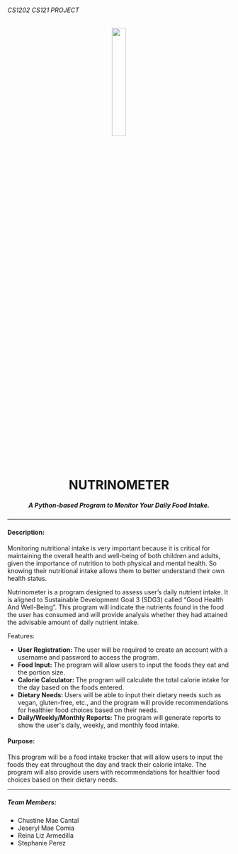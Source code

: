 ###### CS1202 CS121 PROJECT 
<p align="center">
<img src="https://www.clipartkey.com/mpngs/m/14-148392_healthy-food-cartoon-cartoon-healthy-food-junk-food.png" width="25%" />
</p>
<h1 align="center"> NUTRINOMETER </h1>
<h5 align="center"> A Python-based Program to Monitor Your Daily Food Intake. </h5>

---

#### Description:
<p> Monitoring nutritional intake is very important because it is critical for maintaining the overall health and well-being of both children and adults, given the importance of nutrition to both physical and mental health. So knowing their nutritional intake allows them to better understand their own health status. </p>

<p> Nutrinometer is a program designed to assess user’s daily nutrient intake. It is aligned to Sustainable Development Goal 3 (SDG3) called “Good Health And Well-Being”. This program will indicate the nutrients found in the food the user has consumed and will provide analysis whether they had attained the advisable amount of daily nutrient intake. </p>

<p> Features:
<ul>
<li><strong>User Registration: </strong> The user will be required to create an account with a username and password to access the program. </li>
<li><strong>Food Input: </strong> The program will allow users to input the foods they eat and the portion size.</li>
<li><strong>Calorie Calculator: </strong> The program will calculate the total calorie intake for the day based on the foods entered. <br></li>
<li><strong>Dietary Needs: </strong> Users will be able to input their dietary needs such as vegan, gluten-free, etc., and the program will provide recommendations for healthier food choices based on their needs.<br></li>
<li><strong>Daily/Weekly/Monthly Reports: </strong> The program will generate reports to show the user's daily, weekly, and monthly food intake.</li>
  </ul>
</p>

#### Purpose:
<p>This program will be a food intake tracker that will allow users to input the foods they eat throughout the day and track their calorie intake. The program will also provide users with recommendations for healthier food choices based on their dietary needs.</p>

---

##### Team Members:
  <ul style = "list-style-type: square;">
  <li>Chustine Mae Cantal</li>
  <li>Jeseryl Mae Comia</li>
  <li>Reina Liz Armedilla</li>
  <li>Stephanie Perez</li>
</ul>
